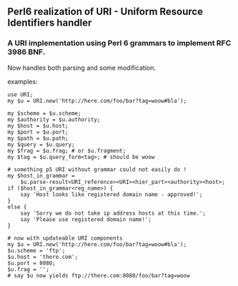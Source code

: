 ﻿
## Perl6 realization of URI - Uniform Resource Identifiers handler

### A URI implementation using Perl 6 grammars to implement RFC 3986 BNF.

Now handles both parsing and some modification.

examples:

    use URI;
    my $u = URI.new('http://here.com/foo/bar?tag=woow#bla');

    my $scheme = $u.scheme;
    my $authority = $u.authority;
    my $host = $u.host;
    my $port = $u.port;
    my $path = $u.path;
    my $query = $u.query;
    my $frag = $u.frag; # or $u.fragment;
    my $tag = $u.query_form<tag>; # should be woow

    # something p5 URI without grammar could not easily do !
    my $host_in_grammar =
        $u.parse-result<URI_reference><URI><hier_part><authority><host>;
    if ($host_in_grammar<reg_name>) {
        say 'Host looks like registered domain name - approved!';
    }
    else {
        say 'Sorry we do not take ip address hosts at this time.';
        say 'Please use registered domain name!';
    }

    # now with updateable URI components
    my $u = URI.new('http://here.com/foo/bar?tag=woow#bla');
    $u.scheme = 'ftp';
    $u.host = 'there.com';
    $u.port = 8080;
    $u.frag = '';
    # say $u now yields ftp://there.com:8080/foo/bar?tag=woow

